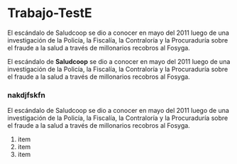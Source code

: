 Trabajo-TestE
============
El escándalo de Saludcoop se dio a conocer en mayo del 2011 luego de una investigación de la Policía, la Fiscalía, la Contraloría y la Procuraduría sobre el fraude a la salud a través de millonarios recobros al Fosyga.

El escándalo de **Saludcoop** se dio a conocer en mayo del 2011 luego de una investigación de la Policía, la Fiscalía, la Contraloría y la Procuraduría sobre el fraude a la salud a través de millonarios recobros al Fosyga.

### nakdjfskfn

El escándalo de Saludcoop se dio a conocer en mayo del 2011 luego de una investigación de la Policía, la Fiscalía, la Contraloría y la Procuraduría sobre el fraude a la salud a través de millonarios recobros al Fosyga.

1. item
2. item
3. item



